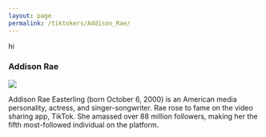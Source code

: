 ```yaml
---
layout: page
permalink: /tiktokers/Addison_Rae/
---
```

hi
### Addison Rae


<img src="//upload.wikimedia.org/wikipedia/commons/thumb/4/4e/Addison_Rae_-_Pandora_2021_3.jpg/220px-Addison_Rae_-_Pandora_2021_3.jpg"> 

Addison Rae Easterling (born October 6, 2000) is an American media personality, actress, and singer-songwriter. Rae rose to fame on the video sharing app, TikTok. She amassed over 88 million followers, making her the fifth most-followed individual on the platform.  

